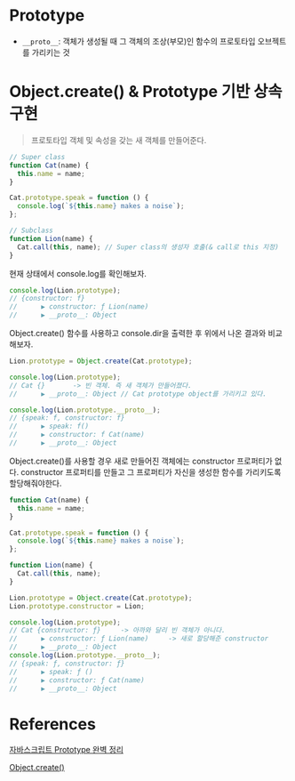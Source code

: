 # Prototype

- `__proto__`: 객체가 생성될 때 그 객체의 조상(부모)인 함수의 프로토타입 오브젝트를 가리키는 것

# Object.create() & Prototype 기반 상속 구현

> 프로토타입 객체 및 속성을 갖는 새 객체를 만들어준다.

```js
// Super class
function Cat(name) {
  this.name = name;
}

Cat.prototype.speak = function () {
  console.log(`${this.name} makes a noise`);
};

// Subclass
function Lion(name) {
  Cat.call(this, name); // Super class의 생성자 호출(& call로 this 지정)
}
```

현재 상태에서 console.log를 확인해보자.

```js
console.log(Lion.prototype);
// {constructor: f}
//      ▶️ constructor: ƒ Lion(name)
//      ▶️ __proto__: Object
```

Object.create() 함수를 사용하고 console.dir을 출력한 후 위에서 나온 결과와 비교해보자.

```js
Lion.prototype = Object.create(Cat.prototype);

console.log(Lion.prototype);
// Cat {}       -> 빈 객체. 즉 새 객체가 만들어졌다.
//      ▶️ __proto__: Object // Cat prototype object를 가리키고 있다.

console.log(Lion.prototype.__proto__);
// {speak: f, constructor: f}
//      ▶️ speak: f()
//      ▶️ constructor: f Cat(name)
//      ▶️ __proto__: Object
```

Object.create()를 사용할 경우 새로 만들어진 객체에는 constructor 프로퍼티가 없다. constructor 프로퍼티를 만들고 그 프로퍼티가 자신을 생성한 함수를 가리키도록 할당해줘야한다.

```js
function Cat(name) {
  this.name = name;
}

Cat.prototype.speak = function () {
  console.log(`${this.name} makes a noise`);
};

function Lion(name) {
  Cat.call(this, name);
}

Lion.prototype = Object.create(Cat.prototype);
Lion.prototype.constructor = Lion;

console.log(Lion.prototype);
// Cat {constructor: ƒ}     -> 아까와 달리 빈 객체가 아니다.
//      ▶️ constructor: ƒ Lion(name)     -> 새로 할당해준 constructor
//      ▶️ __proto__: Object
console.log(Lion.prototype.__proto__);
// {speak: ƒ, constructor: ƒ}
//      ▶️ speak: ƒ ()
//      ▶️ constructor: ƒ Cat(name)
//      ▶️ __proto__: Object
```

# References

[자바스크립트 Prototype 완벽 정리](https://velog.io/@adam2/%EC%9E%90%EB%B0%94%EC%8A%A4%ED%81%AC%EB%A6%BD%ED%8A%B8-Prototype-%EC%99%84%EB%B2%BD-%EC%A0%95%EB%A6%AC)

[Object.create()](https://velog.io/@thms200/Object.create-#objectcreate)

[](https://jongmin92.github.io/2017/06/18/JavaScript/class/)
